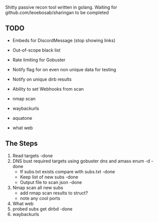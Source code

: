 Shitty passive recon tool written in golang. Waiting for github.com/leoebosab/sharingan to be completed

## TODO
* Embeds for DiscordMessage (stop showing links)
* Out-of-scope black list
* Rate limiting for Gobuster
* Notify flag for on even non unique data for testing
* Notify on unique dirb results
* Ability to set Webhooks from scan 

* nmap scan
* waybackurls
* aquatone
* what web


## The Steps
1.  Read targets -done
2.  DNS bust required targets using gobuster dns and amass enum -d -done
    *   If subs.txt exists compare with subs.txt -done
    *   Keep list of new subs -done
    *   Output file to scan json -done
3.  Nmap scan all new subs
    *   add nmap scan results to struct?
    *   note any cool ports
5.  What web
5.  probed subs get dirbd -done
6.  waybackurls
    

